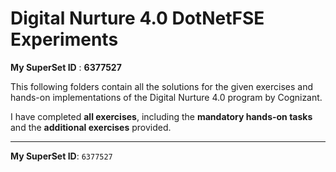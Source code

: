 # Digital Nurture 4.0 DotNetFSE Experiments

**My SuperSet ID** : **6377527**

This following folders contain all the solutions for the given exercises and hands-on implementations of the Digital Nurture 4.0 program by Cognizant.

I have completed **all exercises**, including the **mandatory hands-on tasks** and the **additional exercises** provided.

---

**My SuperSet ID**: `6377527`
